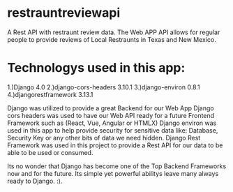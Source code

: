 # restrauntreviewapi
A  Rest API with restraunt review data.
The Web APP API allows for regular people to provide reviews of Local Restraunts in Texas and New Mexico. 


Technologys used in this app:
============================
1.)Django              4.0
2.)django-cors-headers 3.10.1
3.)django-environ      0.8.1
4.)djangorestframework 3.13.1


Django was utilized to provide a great Backend for our Web App
Django cors headers was used to have our Web API ready for a future Frontend Framework such as (React, Vue, Angular or HTMLX)
Django environ was used in this app to help provide security for sensitive data like: Database, Security Key or any other bits of data we need hidden.
Django Rest Framework was used in this project to provide a Rest API for our data to be able to be used or consumed.

Its no wonder that Django has become one of the Top Backend Frameworks now and for the future.
Its simple yet powerful abilitys leave many always ready to Django.
:).
